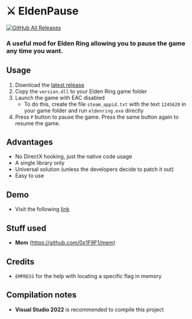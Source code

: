 # ⚔️ **EldenPause**
[![GitHub All Releases](https://img.shields.io/github/downloads/iArtorias/elden_pause/total.svg)](https://github.com/iArtorias/elden_pause/releases)

### A useful mod for Elden Ring allowing you to pause the game any time you want.

## Usage

1. Download the [latest release](https://github.com/iArtorias/elden_pause/releases/latest)
2. Copy the `version.dll` to your Elden Ring game folder
3. Launch the game with EAC disabled
   * To do this, create the file `steam_appid.txt` with the text `1245620` in your game folder and run `eldenring.exe` directly
4. Press `P` button to pause the game. Press the same button again to resume the game.

## Advantages

- No DirectX hooking, just the native code usage
- A single library only
- Universal solution (unless the developers decide to patch it out)
- Easy to use

## Demo
- Visit the following [link](https://i.imgur.com/MeYPyva.mp4)

## Stuff used

- **Mem** (https://github.com/0x1F9F1/mem)

## Credits

- `EMPRESS` for the help with locating a specific flag in memory

## Compilation notes

- **Visual Studio 2022** is recommended to compile this project
